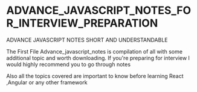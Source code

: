 # ADVANCE_JAVASCRIPT_NOTES_FOR_INTERVIEW_PREPARATION
ADVANCE JAVASCRIPT NOTES SHORT AND UNDERSTANDABLE


The First File Advance_javascript_notes is compilation of all with some additional topic and worth downloading.
If you're preparing for interview I would highly recommend you to go through notes

Also all the topics covered are important to know before learning React ,Angular or any other framework


